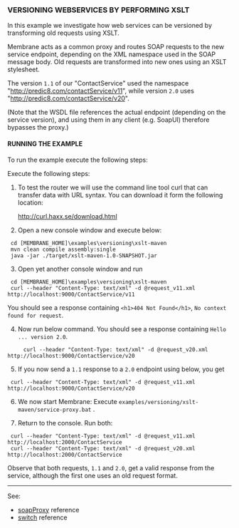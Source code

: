 ### VERSIONING WEBSERVICES BY PERFORMING XSLT

In this example we investigate how web services can be versioned by transforming
old requests using XSLT.

Membrane acts as a common proxy and routes SOAP requests to the new service
endpoint, depending on the XML namespace used in the SOAP message body. Old
requests are transformed into new ones using an XSLT stylesheet.

The version `1.1` of our "ContactService" used the namespace
"http://predic8.com/contactService/v11", while version `2.0` uses
"http://predic8.com/contactService/v20".


(Note that the WSDL file references the actual endpoint (depending on the
service version), and using them in any client (e.g. SoapUI) therefore
bypasses the proxy.)


#### RUNNING THE EXAMPLE

To run the example execute the following steps: 

Execute the following steps:

1. To test the router we will use the command line tool curl that can transfer
   data with URL syntax. You can download it form the following location:
     
   http://curl.haxx.se/download.html

2. Open a new console window and execute below:
```
 cd [MEMBRANE_HOME]\examples\versioning\xslt-maven
 mvn clean compile assembly:single
 java -jar ./target/xslt-maven-1.0-SNAPSHOT.jar
```
3. Open yet another console window and run
```
 cd [MEMBRANE_HOME]\examples\versioning\xslt-maven
 curl --header "Content-Type: text/xml" -d @request_v11.xml http://localhost:9000/ContactService/v11
```
   You should see a response containing `<h1>404 Not Found</h1>`, `No context found for request`.

4. Now run below command. You should see a response containing `Hello ... version 2.0`.
```
     curl --header "Content-Type: text/xml" -d @request_v20.xml http://localhost:9000/ContactService/v20
```
   

5. If you now send a `1.1` response to a `2.0` endpoint using below, you get

```
 curl --header "Content-Type: text/xml" -d @request_v11.xml http://localhost:9000/ContactService/v20
```

6. We now start Membrane: Execute `examples/versioning/xslt-maven/service-proxy.bat` .

7. Return to the console. Run both:
```
 curl --header "Content-Type: text/xml" -d @request_v11.xml http://localhost:2000/ContactService
 curl --header "Content-Type: text/xml" -d @request_v20.xml http://localhost:2000/ContactService
```
  Observe that both requests, `1.1` and `2.0`, get a valid response from the service, although
  the first one uses an old request format.


---
See:
- [soapProxy](https://membrane-soa.org/api-gateway-doc/current/configuration/reference/soapProxy.htm) reference
- [switch](https://membrane-soa.org/api-gateway-doc/current/configuration/reference/switch.htm) reference